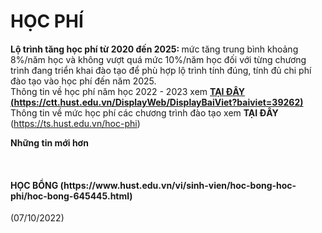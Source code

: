 # HỌC PHÍ

<b>Lộ trình tăng học phí từ 2020 đến 2025:<i> </i></b>mức tăng trung bình khoảng 8%/năm học và không vượt quá mức 10%/năm học đối với từng chương trình đang triển khai đào tạo để phù hợp lộ trình tính đúng, tính đủ chi phí đào tạo vào học phí đến năm 2025.<br/>
Thông tin về học phí năm học 2022 - 2023 xem <u>**TẠI ĐÂY (https://ctt.hust.edu.vn/DisplayWeb/DisplayBaiViet?baiviet=39262)**</u><br/>
Thông tin về mức học phí các chương trình đào tạo xem **TẠI ĐÂY** (https://ts.hust.edu.vn/hoc-phi)

**Những tin mới hơn**

 
<h4>HỌC BỔNG (https://www.hust.edu.vn/vi/sinh-vien/hoc-bong-hoc-phi/hoc-bong-645445.html)</h4>
(07/10/2022)